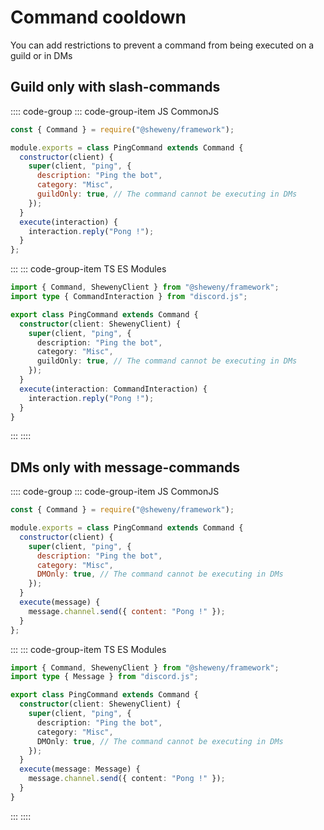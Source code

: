 # Command cooldown

You can add restrictions to prevent a command from being executed on a guild or in DMs

## Guild only with slash-commands

:::: code-group
::: code-group-item JS CommonJS

```js
const { Command } = require("@sheweny/framework");

module.exports = class PingCommand extends Command {
  constructor(client) {
    super(client, "ping", {
      description: "Ping the bot",
      category: "Misc",
      guildOnly: true, // The command cannot be executing in DMs
    });
  }
  execute(interaction) {
    interaction.reply("Pong !");
  }
};
```

:::
::: code-group-item TS ES Modules

```ts
import { Command, ShewenyClient } from "@sheweny/framework";
import type { CommandInteraction } from "discord.js";

export class PingCommand extends Command {
  constructor(client: ShewenyClient) {
    super(client, "ping", {
      description: "Ping the bot",
      category: "Misc",
      guildOnly: true, // The command cannot be executing in DMs
    });
  }
  execute(interaction: CommandInteraction) {
    interaction.reply("Pong !");
  }
}
```

:::
::::

## DMs only with message-commands

:::: code-group
::: code-group-item JS CommonJS

```js
const { Command } = require("@sheweny/framework");

module.exports = class PingCommand extends Command {
  constructor(client) {
    super(client, "ping", {
      description: "Ping the bot",
      category: "Misc",
      DMOnly: true, // The command cannot be executing in DMs
    });
  }
  execute(message) {
    message.channel.send({ content: "Pong !" });
  }
};
```

:::
::: code-group-item TS ES Modules

```ts
import { Command, ShewenyClient } from "@sheweny/framework";
import type { Message } from "discord.js";

export class PingCommand extends Command {
  constructor(client: ShewenyClient) {
    super(client, "ping", {
      description: "Ping the bot",
      category: "Misc",
      DMOnly: true, // The command cannot be executing in DMs
    });
  }
  execute(message: Message) {
    message.channel.send({ content: "Pong !" });
  }
}
```

:::
::::
